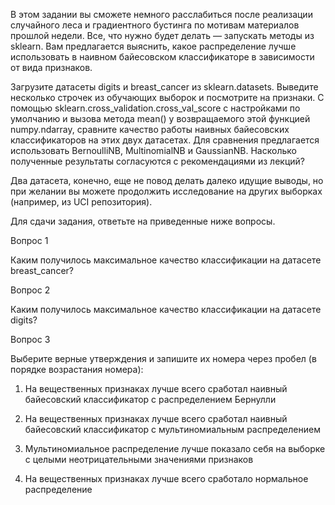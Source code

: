 В этом задании вы сможете немного расслабиться после реализации случайного леса и градиентного бустинга по мотивам материалов прошлой недели. Все, что нужно будет делать — запускать методы из sklearn. Вам предлагается выяснить, какое распределение лучше использовать в наивном байесовском классификаторе в зависимости от вида признаков.

Загрузите датасеты digits и breast_cancer из sklearn.datasets. Выведите несколько строчек из обучающих выборок и посмотрите на признаки. С помощью sklearn.cross_validation.cross_val_score c настройками по умолчанию и вызова метода mean() у возвращаемого этой функцией numpy.ndarray, сравните качество работы наивных байесовских классификаторов на этих двух датасетах. Для сравнения предлагается использовать BernoulliNB, MultinomialNB и GaussianNB. Насколько полученные результаты согласуются с рекомендациями из лекций?

Два датасета, конечно, еще не повод делать далеко идущие выводы, но при желании вы можете продолжить исследование на других выборках (например, из UCI репозитория).

Для сдачи задания, ответьте на приведенные ниже вопросы.

Вопрос 1

Каким получилось максимальное качество классификации на датасете breast_cancer?

Вопрос 2

Каким получилось максимальное качество классификации на датасете digits?

Вопрос 3

Выберите верные утверждения и запишите их номера через пробел (в порядке возрастания номера):

1) На вещественных признаках лучше всего сработал наивный байесовский классификатор с распределением Бернулли

2) На вещественных признаках лучше всего сработал наивный байесовский классификатор с мультиномиальным распределением

3) Мультиномиальное распределение лучше показало себя на выборке с целыми неотрицательными значениями признаков

4) На вещественных признаках лучше всего сработало нормальное распределение